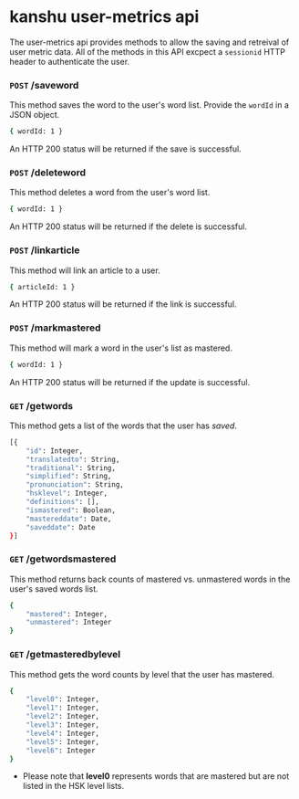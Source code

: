 # kanshu user-metrics api
The user-metrics api provides methods to allow the saving and retreival of user metric data.  All of the methods in this API excpect a `sessionid` HTTP header to authenticate the user.

### `POST` /saveword
This method saves the word to the user's word list.  Provide the `wordId` in a JSON object.
```sh
{ wordId: 1 }
```
An HTTP 200 status will be returned if the save is successful.

### `POST` /deleteword
This method deletes a word from the user's word list.
```sh
{ wordId: 1 }
```
An HTTP 200 status will be returned if the delete is successful.

### `POST` /linkarticle
This method will link an article to a user.
```sh
{ articleId: 1 }
```
An HTTP 200 status will be returned if the link is successful.

### `POST` /markmastered
This method will mark a word in the user's list as mastered.
```sh
{ wordId: 1 }
```
An HTTP 200 status will be returned if the update is successful.

### `GET` /getwords
This method gets a list of the words that the user has *saved*.
```sh
[{
    "id": Integer,
    "translatedto": String,
    "traditional": String,
    "simplified": String,
    "pronunciation": String,
    "hsklevel": Integer,
    "definitions": [],
    "ismastered": Boolean,
    "mastereddate": Date,
    "saveddate": Date
}]
```

### `GET` /getwordsmastered
This method returns back counts of mastered vs. unmastered words in the user's saved words list.
```sh
{
    "mastered": Integer,
    "unmastered": Integer
}
```

### `GET` /getmasteredbylevel
This method gets the word counts by level that the user has mastered.
```sh
{
    "level0": Integer,
    "level1": Integer,
    "level2": Integer,
    "level3": Integer,
    "level4": Integer,
    "level5": Integer,
    "level6": Integer
}
```
* Please note that **level0** represents words that are mastered but are not listed in the HSK level lists.
